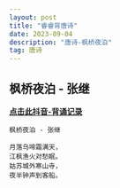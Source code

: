```yaml
---
layout: post
title: "睿睿背唐诗"
date: 2023-09-04
description: "唐诗-枫桥夜泊"
tag: 唐诗
---   
```


## 枫桥夜泊 - 张继

<a href="https://v.douyin.com/iejAGA9j"><b>点击此抖音-背诵记录</b></a>

    枫桥夜泊 - 张继

    月落乌啼霜满天，
    江枫渔火对愁眠。
    姑苏城外寒山寺，
    夜半钟声到客船。        
